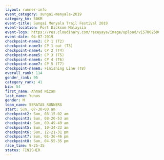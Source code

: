 ```yaml
---
layout: runner-info 
event_category: sungai-menyala-2019 
category_km: 50KM 
event-title: Sungai Menyala Trail Festival 2019 
event-location: Port Dickson Malaysia 
event-logo: https://res.cloudinary.com/raceyaya/image/upload/v1570025907/logo/smft_rwzxh1.jpg 
event-date: 04-07-2019 
checkpoint-name2: CP 1 (T2) 
checkpoint-name3: CP 1 out (T3) 
checkpoint-name4: CP 2 (T4) 
checkpoint-name5: CP 3 (T5) 
checkpoint-name6: CP 4 (T6) 
checkpoint-name7: CP 5 (T7) 
checkpoint-name8: Finishing Line (T8) 
overall_rank: 114
gender_rank: 95
category_rank: 41
bib: 54
first_name: Ahmad Nizam
last_name: Yunus
gender: M
team_name: SERATAS RUNNERS
start: Sun, 07-30-00 am
checkpoint2: Sun, 08-15-02 am
checkpoint3: Sun, 08-20-53 am
checkpoint4: Sun, 09-49-49 am
checkpoint5: Sun, 10-34-33 am
checkpoint6: Sun, 12-21-31 pm
checkpoint7: Sun, 01-36-46 pm
checkpoint8: Sun, 04-55-35 pm
race_time: 9-25-35
status: FINISHER
---
```

